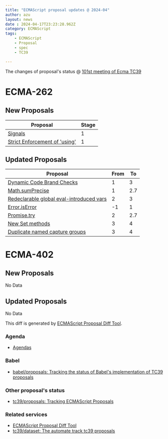 ```yaml
---
title: "ECMAScript proposal updates @ 2024-04"
author: azu
layout: news
date : 2024-04-17T23:23:28.962Z
category: ECMAScript
tags:
    - ECMAScript
    - Proposal
    - spec
    - TC39

---
```


The changes of proposal's status @ [101st meeting of Ecma TC39][Agendas]


# ECMA-262

## New Proposals

| Proposal                                                                            | Stage |
| ----------------------------------------------------------------------------------- | ----- |
| [Signals](https://github.com/tc39/proposal-signals)                                 | 1     |
| [Strict Enforcement of 'using'](https://github.com/tc39/proposal-using-enforcement) | 1     |


## Updated Proposals

| Proposal                                                                                                   | From  | To    |
| ---------------------------------------------------------------------------------------------------------- | ----- | ----- |
| [Dynamic Code Brand Checks](https://github.com/tc39/proposal-dynamic-code-brand-checks)                    | 1     | 3     |
| [Math.sumPrecise](https://github.com/tc39/proposal-math-sum)                                               | 1     | 2.7   |
| [Redeclarable global eval-introduced vars](https://github.com/tc39/proposal-redeclarable-global-eval-vars) | 2     | 3     |
| [Error.isError](https://github.com/tc39/proposal-is-error)                                                 | -1    | 1     |
| [Promise.try](https://github.com/tc39/proposal-promise-try)                                                | 2     | 2.7   |
| [New Set methods](https://github.com/tc39/proposal-set-methods)                                            | 3     | 4     |
| [Duplicate named capture groups](https://github.com/tc39/proposal-duplicate-named-capturing-groups)        | 3     | 4     |


# ECMA-402

## New Proposals

No Data

## Updated Proposals

No Data


This diff is generated by [ECMAScript Proposal Diff Tool](https://azu.github.io/ecmascript-proposals-json/).

### Agenda

- [Agendas][]

### Babel

- [babel/proposals: Tracking the status of Babel's implementation of TC39 proposals](https://github.com/babel/proposals)

### Other proposal's status

- [tc39/proposals: Tracking ECMAScript Proposals](https://github.com/tc39/proposals)

### Related services

- [ECMAScript Proposal Diff Tool](https://azu.github.io/ecmascript-proposals-json/)
- [tc39/dataset: The automate track tc39 proposals](https://github.com/tc39/dataset)

[Agendas]: https://github.com/tc39/agendas/blob/master/2024/04.md
